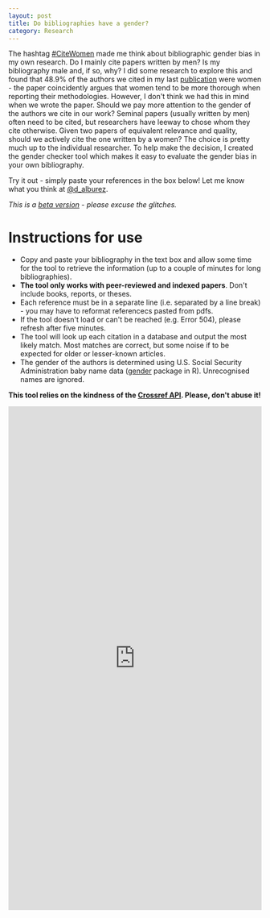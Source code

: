 ```yaml
---
layout: post
title: Do bibliographies have a gender?
category: Research
---
```


The hashtag [#CiteWomen](https://twitter.com/hashtag/citewomen) made me think about bibliographic gender bias in my own research. 
Do I mainly cite papers written by men? Is my bibliography male and, if so, why? I did some research to explore this and found that 
48.9% of the authors we cited in my last [publication](http://onlinelibrary.wiley.com/doi/10.1111/irj.12171/full) were women - 
the paper coincidently argues that women tend to be more thorough when reporting their methodologies. However, I don't think we 
had this in mind when we wrote the paper. Should we pay more attention to the gender of the authors we cite in our work? Seminal papers (usually written by men) often need to be cited, 
but researchers have leeway to chose whom they cite otherwise. Given two papers of equivalent relevance and quality, should we actively cite 
the one written by a women? The choice is pretty much up to the individual researcher. To help make the decision, I created the gender checker 
tool which makes it easy to evaluate the gender bias in your own bibliography. 

Try it out - simply paste your references in the box below! Let me know what you think at [@d_alburez](https://twitter.com/d_alburez).

*This is a [beta version](https://github.com/alburezg/gender_bibliography) - please excuse the glitches.*

# Instructions for use

  - Copy and paste your bibliography in the text box and allow some time for the tool to retrieve the information (up to a couple of minutes for long bibliographies).
  - **The tool only works with peer-reviewed and indexed papers**. Don't include books, reports, or theses.
  - Each reference must be in a separate line (i.e. separated by a line break) - you may have to reformat referencecs pasted from pdfs.
  - If the tool doesn't load or can't be reached (e.g. Error 504), please refresh after five minutes. 
  - The tool will look up each citation in a database and output the most likely match. Most matches are correct, but some noise if to be expected for older or lesser-known articles.
  - The gender of the authors is determined using U.S. Social Security Administration baby name data ([gender](https://www.r-project.org/nosvn/pandoc/gender.html) package in R). Unrecognised names are ignored.

**This tool relies on the kindness of the [Crossref API](https://github.com/CrossRef/rest-api-doc). Please, don't abuse it!**

<iframe width = "100%" height = "1000px" seamless frameborder = "0" src="https://diego-alburez.shinyapps.io/gender_check/"></iframe>